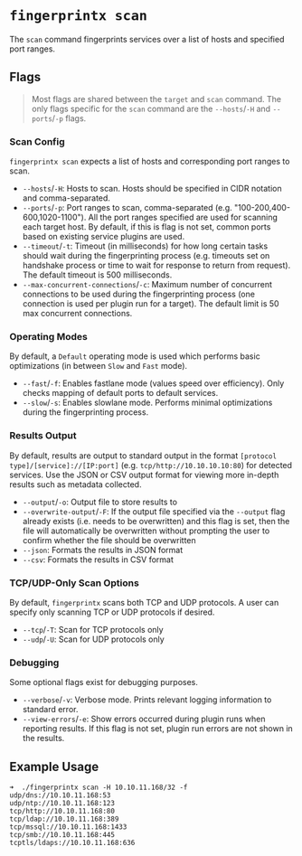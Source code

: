 # `fingerprintx scan`

The `scan` command fingerprints services over a list of hosts and specified port ranges.


## Flags

> Most flags are shared between the `target` and `scan` command. The only flags specific for the `scan` command are the `--hosts`/`-H` and `--ports`/`-p` flags.

### Scan Config

`fingerprintx scan` expects a list of hosts and corresponding port ranges to scan.

* `--hosts`/`-H`: Hosts to scan. Hosts should be specified in CIDR notation and comma-separated.
* `--ports`/`-p`: Port ranges to scan, comma-separated (e.g. "100-200,400-600,1020-1100"). All the port ranges specified are used for scanning each target host. By default, if this is flag is not set, common ports based on existing service plugins are used.
* `--timeout`/`-t`: Timeout (in milliseconds) for how long certain tasks should wait during the fingerprinting process (e.g. timeouts set on handshake process or time to wait for response to return from request). The default timeout is 500 milliseconds.
* `--max-concurrent-connections`/`-c`: Maximum number of concurrent connections to be used during the fingerprinting process (one connection is used per plugin run for a target). The default limit is 50 max concurrent connections.

### Operating Modes

By default, a `Default` operating mode is used which performs basic optimizations (in between `Slow` and `Fast` mode).

* `--fast`/`-f`: Enables fastlane mode (values speed over efficiency). Only checks mapping of default ports to default services.
* `--slow`/`-s`: Enables slowlane mode. Performs minimal optimizations during the fingerprinting process.

### Results Output

By default, results are output to standard output in the format `[protocol type]/[service]://[IP:port]` (e.g. `tcp/http://10.10.10.10:80`) for detected services. Use the JSON or CSV output format for viewing more in-depth results such as metadata collected.

* `--output`/`-o`: Output file to store results to
* `--overwrite-output`/`-F`: If the output file specified via the `--output` flag already exists (i.e. needs to be overwritten) and this flag is set, then the file will automatically be overwritten without prompting the user to confirm whether the file should be overwritten
* `--json`: Formats the results in JSON format
* `--csv`: Formats the results in CSV format

### TCP/UDP-Only Scan Options

By default, `fingerprintx` scans both TCP and UDP protocols. A user can specify only scanning TCP or UDP protocols if desired.

* `--tcp`/`-T`: Scan for TCP protocols only
* `--udp`/`-U`: Scan for UDP protocols only

### Debugging

Some optional flags exist for debugging purposes.

* `--verbose`/`-v`: Verbose mode. Prints relevant logging information to standard error.
* `--view-errors`/`-e`: Show errors occurred during plugin runs when reporting results. If this flag is not set, plugin run errors are not shown in the results.


## Example Usage

```
➜  ./fingerprintx scan -H 10.10.11.168/32 -f   
udp/dns://10.10.11.168:53
udp/ntp://10.10.11.168:123
tcp/http://10.10.11.168:80
tcp/ldap://10.10.11.168:389
tcp/mssql://10.10.11.168:1433
tcp/smb://10.10.11.168:445
tcptls/ldaps://10.10.11.168:636
```